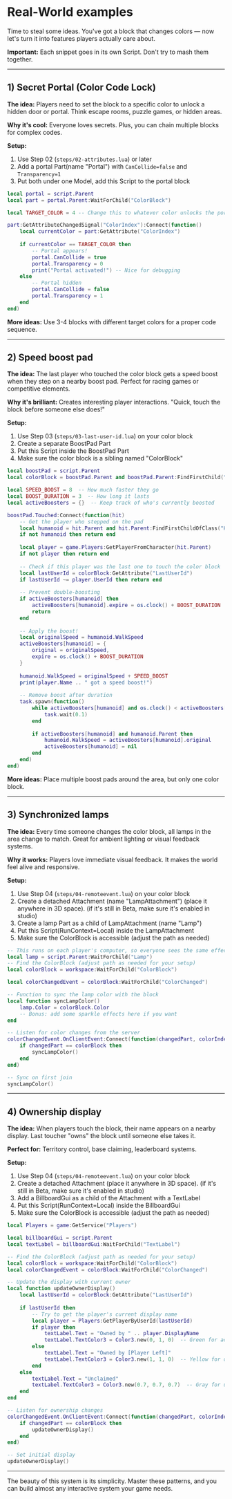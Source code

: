 # Real-World examples

Time to steal some ideas. You've got a block that changes colors — now let's turn it into features players actually care about.

**Important:** Each snippet goes in its own Script. Don't try to mash them together.

---

## 1) Secret Portal (Color Code Lock)

**The idea:** Players need to set the block to a specific color to unlock a hidden door or portal. Think escape rooms, puzzle games, or hidden areas.

**Why it's cool:** Everyone loves secrets. Plus, you can chain multiple blocks for complex codes.

**Setup:**
1. Use Step 02 (`steps/02-attributes.lua`) or later
2. Add a portal Part(name "Portal") with `CanCollide=false` and `Transparency=1`
3. Put both under one Model, add this Script to the portal block

```lua
local portal = script.Parent
local part = portal.Parent:WaitForChild("ColorBlock")

local TARGET_COLOR = 4 -- Change this to whatever color unlocks the portal

part:GetAttributeChangedSignal("ColorIndex"):Connect(function()
    local currentColor = part:GetAttribute("ColorIndex")
    
    if currentColor == TARGET_COLOR then
        -- Portal appears!
        portal.CanCollide = true
        portal.Transparency = 0
        print("Portal activated!") -- Nice for debugging
    else
        -- Portal hidden
        portal.CanCollide = false
        portal.Transparency = 1
    end
end)
```

**More ideas:** Use 3-4 blocks with different target colors for a proper code sequence.

---

## 2) Speed boost pad

**The idea:** The last player who touched the color block gets a speed boost when they step on a nearby boost pad. Perfect for racing games or competitive elements.

**Why it's brilliant:** Creates interesting player interactions. "Quick, touch the block before someone else does!"

**Setup:**
1. Use Step 03 (`steps/03-last-user-id.lua`) on your color block
2. Create a separate BoostPad Part  
3. Put this Script inside the BoostPad Part
4. Make sure the color block is a sibling named "ColorBlock"

```lua
local boostPad = script.Parent
local colorBlock = boostPad.Parent and boostPad.Parent:FindFirstChild("ColorBlock") or boostPad

local SPEED_BOOST = 8  -- How much faster they go
local BOOST_DURATION = 3  -- How long it lasts
local activeBoosters = {}  -- Keep track of who's currently boosted

boostPad.Touched:Connect(function(hit)
    -- Get the player who stepped on the pad
    local humanoid = hit.Parent and hit.Parent:FindFirstChildOfClass("Humanoid")
    if not humanoid then return end
    
    local player = game.Players:GetPlayerFromCharacter(hit.Parent)
    if not player then return end
    
    -- Check if this player was the last one to touch the color block
    local lastUserId = colorBlock:GetAttribute("LastUserId")
    if lastUserId ~= player.UserId then return end
    
    -- Prevent double-boosting
    if activeBoosters[humanoid] then
        activeBoosters[humanoid].expire = os.clock() + BOOST_DURATION
        return
    end
    
    -- Apply the boost!
    local originalSpeed = humanoid.WalkSpeed
    activeBoosters[humanoid] = {
        original = originalSpeed,
        expire = os.clock() + BOOST_DURATION
    }
    
    humanoid.WalkSpeed = originalSpeed + SPEED_BOOST
    print(player.Name .. " got a speed boost!")
    
    -- Remove boost after duration
    task.spawn(function()
        while activeBoosters[humanoid] and os.clock() < activeBoosters[humanoid].expire do
            task.wait(0.1)
        end
        
        if activeBoosters[humanoid] and humanoid.Parent then
            humanoid.WalkSpeed = activeBoosters[humanoid].original
            activeBoosters[humanoid] = nil
        end
    end)
end)
```

**More ideas:** Place multiple boost pads around the area, but only one color block.

---

## 3) Synchronized lamps

**The idea:** Every time someone changes the color block, all lamps in the area change to match. Great for ambient lighting or visual feedback systems.

**Why it works:** Players love immediate visual feedback. It makes the world feel alive and responsive.

**Setup:**
1. Use Step 04 (`steps/04-remoteevent.lua`) on your color block
2. Create a detached Attachment (name "LampAttachment") (place it anywhere in 3D space). (if it's still in Beta, make sure it's enabled in studio)
3. Create a lamp Part as a child of LampAttachment (name "Lamp")
4. Put this Script(RunContext=Local) inside the LampAttachment
5. Make sure the ColorBlock is accessible (adjust the path as needed)

```lua
-- This runs on each player's computer, so everyone sees the same effect
local lamp = script.Parent:WaitForChild("Lamp")
-- Find the ColorBlock (adjust path as needed for your setup)
local colorBlock = workspace:WaitForChild("ColorBlock")

local colorChangedEvent = colorBlock:WaitForChild("ColorChanged")

-- Function to sync the lamp color with the block
local function syncLampColor()
	lamp.Color = colorBlock.Color
	-- Bonus: add some sparkle effects here if you want
end

-- Listen for color changes from the server
colorChangedEvent.OnClientEvent:Connect(function(changedPart, colorIndex)
	if changedPart == colorBlock then
		syncLampColor()
	end
end)

-- Sync on first join
syncLampColor()
```
---

## 4) Ownership display

**The idea:** When players touch the block, their name appears on a nearby display. Last toucher "owns" the block until someone else takes it.

**Perfect for:** Territory control, base claiming, leaderboard systems.

**Setup:**
1. Use Step 04 (`steps/04-remoteevent.lua`) on your color block
2. Create a detached Attachment (place it anywhere in 3D space). (if it's still in Beta, make sure it's enabled in studio)
3. Add a BillboardGui as a child of the Attachment with a TextLabel
4. Put this Script(RunContext=Local) inside the BillboardGui
5. Make sure the ColorBlock is accessible (adjust the path as needed)

```lua
local Players = game:GetService("Players")

local billboardGui = script.Parent
local textLabel = billboardGui:WaitForChild("TextLabel")

-- Find the ColorBlock (adjust path as needed for your setup)
local colorBlock = workspace:WaitForChild("ColorBlock")
local colorChangedEvent = colorBlock:WaitForChild("ColorChanged")

-- Update the display with current owner
local function updateOwnerDisplay()
    local lastUserId = colorBlock:GetAttribute("LastUserId")
    
    if lastUserId then
        -- Try to get the player's current display name
        local player = Players:GetPlayerByUserId(lastUserId)
        if player then
            textLabel.Text = "Owned by " .. player.DisplayName
            textLabel.TextColor3 = Color3.new(0, 1, 0)  -- Green for active
        else
            textLabel.Text = "Owned by [Player Left]"
            textLabel.TextColor3 = Color3.new(1, 1, 0)  -- Yellow for offline
        end
    else
        textLabel.Text = "Unclaimed"
        textLabel.TextColor3 = Color3.new(0.7, 0.7, 0.7)  -- Gray for unclaimed
    end
end

-- Listen for ownership changes
colorChangedEvent.OnClientEvent:Connect(function(changedPart, colorIndex)
    if changedPart == colorBlock then
        updateOwnerDisplay()
    end
end)

-- Set initial display
updateOwnerDisplay()
```

---


The beauty of this system is its simplicity. Master these patterns, and you can build almost any interactive system your game needs.
